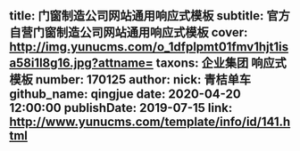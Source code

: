 title: 门窗制造公司网站通用响应式模板
subtitle: 官方自营门窗制造公司网站通用响应式模板
cover: http://img.yunucms.com/o_1dfplpmt01fmv1hjt1isa58i1l8g16.jpg?attname=
taxons: 企业集团 响应式模板
number: 170125
author:
  nick: 青桔单车
  github_name: qingjue
date: 2020-04-20 12:00:00
publishDate: 2019-07-15
link: http://www.yunucms.com/template/info/id/141.html
---